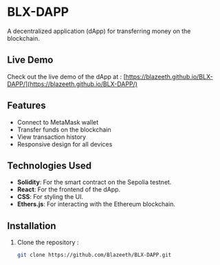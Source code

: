 # BLX-DAPP

A decentralized application (dApp) for transferring money on the blockchain.

## Live Demo

Check out the live demo of the dApp at : [https://blazeeth.github.io/BLX-DAPP/](https://blazeeth.github.io/BLX-DAPP/)

## Features

- Connect to MetaMask wallet
- Transfer funds on the blockchain
- View transaction history
- Responsive design for all devices

 ## Technologies Used

- **Solidity**: For the smart contract on the Sepolia testnet.
- **React**: For the frontend of the dApp.
- **CSS**: For styling the UI.
- **Ethers.js**: For interacting with the Ethereum blockchain.

## Installation

1. Clone the repository :
   ```bash
   git clone https://github.com/Blazeeth/BLX-DAPP.git
